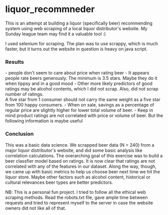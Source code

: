 # liquor_recommneder
This is an attempt at building  a liquor (specifically beer) recommending system using web scraping of a local liquor distributor's website.  My Sunday league team may find it a valuable tool :) 


I used selenium for scraping. The plan was to use scrappy, which is much faster,  but it turns out the website in question is heavy on java script.



<h3>Results</h3>
- people don't seem to care about price when rating beer
- It appears people rate beers generously. The minimum is 3.5 stars. Maybe they do it when tippsy and in a good mood
- Other more likely predictors of good ratings may be alcohol contents, which I did not scrap. Also, did not scrap number of ratings. <br>A five star from 1 consumer should not carry the same weight as a five star from 100 happy consumers.
- When on sale, savings as a percentage of regular price are slightly higher for lower total volume of beer.
- Keep in mind product ratings are not correlated with price or volume of beer. But the following information is maybe useful 

<h3>Conclusion </h3>
This was a basic data science. We scrapped beer data (N = 240) from a major liquor distributor's website, and did some basic analysis like correlation calculations. The overarching goal of this exercise was to build a beer classfier model based on ratings. It is now clear that ratings are not correlated with any of the features in our dataset. Along the way, though, we came up with basic metrics to help us choose beer next time we hit the liquor store.
Maybe other factors such as alcohol content, historical or cultural relevances  beer types are better predictors. 

NB: This is a personal fun project. I tried to follow all the ethical web scraping methods. Read the robots.txt file, gave ample time between requests and tried to represent myself to the server in case the website owners did not like all of that.
